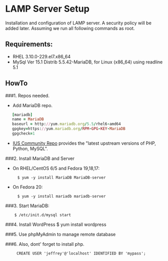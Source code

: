 LAMP Server Setup
============
Installation and configuration of LAMP server. A security policy will be added later. Assuming we run all following commands as root.

Requirements:
------------
- RHEL 3.10.0-229.el7.x86_64
- MySql Ver 15.1 Distrib 5.5.42-MariaDB, for Linux (x86_64) using readline 5.1

HowTo
----------
###1. Repos needed. 
* Add MariaDB repo.
```ruby
   [mariadb]
   name = MariaDB
   baseurl = http://yum.mariadb.org/5.5/rhel6-amd64
   gpgkey=https://yum.mariadb.org/RPM-GPG-KEY-MariaDB
   gpgcheck=1
```
* [IUS Community Repo](http://wiki.centos.org/AdditionalResources/Repositories)
 provides the "latest upstream versions of PHP, Python, MySQL".

###2. Install MariaDB and Server
* On RHEL/CentOS 6/5 and Fedora 19,18,17:

        $ yum -y install MariaDB MariaDB-server

* On Fedora 20:

        $ yum -y install mariadb mariadb-server

###3. Start MariaDB:

        $ /etc/init.d/mysql start

###4. Install WordPress
         $ yum install wordpress

###5. Use phpMyAdmin to manage remote database

###6. Also, dont' forget to install php.

         CREATE USER 'jeffrey'@'localhost' IDENTIFIED BY 'mypass';
